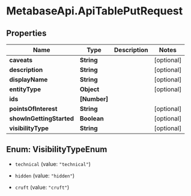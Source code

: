 # MetabaseApi.ApiTablePutRequest

## Properties

Name | Type | Description | Notes
------------ | ------------- | ------------- | -------------
**caveats** | **String** |  | [optional] 
**description** | **String** |  | [optional] 
**displayName** | **String** |  | [optional] 
**entityType** | **Object** |  | [optional] 
**ids** | **[Number]** |  | 
**pointsOfInterest** | **String** |  | [optional] 
**showInGettingStarted** | **Boolean** |  | [optional] 
**visibilityType** | **String** |  | [optional] 



## Enum: VisibilityTypeEnum


* `technical` (value: `"technical"`)

* `hidden` (value: `"hidden"`)

* `cruft` (value: `"cruft"`)




